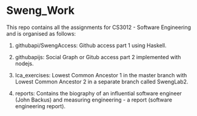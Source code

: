 # Sweng_Work
This repo contains all the assignments for CS3012 - Software Engineering and is organised as follows:

1. githubapi/SwengAccess: Github access part 1 using Haskell. 

2. githubapijs: Social Graph or Gitub access part 2 implemented with nodejs.

3. lca_exercises: Lowest Common Ancestor 1 in the master branch with Lowest Common Ancestor 2 in a separate branch called                         SwengLab2.

4. reports: Contains the biography of an influential software engineer (John Backus) and measuring engineering - a report                   (software engineering report). 

